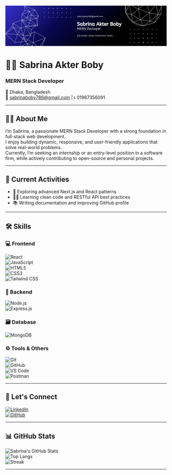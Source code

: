 <!-- Banner Image -->
![image alt](https://github.com/sabrina-boby/sabrina-boby/blob/d50c7cfb1446f09452b92ffcfb9cd0bedd9ef9ff/Abstract%20Technology%20Profile%20LinkedIn%20Banner.png)

# 👩‍💻 Sabrina Akter Boby  
### MERN Stack Developer  

📍 Dhaka, Bangladesh  
📩 sabrinaboby786@gmail.com | 📞 01987356091  

---

## 🙋‍♀️ About Me  
I’m Sabrina, a passionate MERN Stack Developer with a strong foundation in full-stack web development.  
I enjoy building dynamic, responsive, and user-friendly applications that solve real-world problems.  
Currently, I’m seeking an internship or an entry-level position in a software firm, 
while actively contributing to open-source and personal projects.

---

## 🚀 Current Activities  
- 🌱 Exploring advanced Next.js and React patterns  
- 🧑‍💻 Learning clean code and RESTful API best practices  
- 📚 Writing documentation and improving GitHub profile  

---

## 🛠️ Skills  

### 💻 Frontend  
![React](https://img.shields.io/badge/-React-black?style=flat-square&logo=react)  
![JavaScript](https://img.shields.io/badge/-JavaScript-black?style=flat-square&logo=javascript)  
![HTML5](https://img.shields.io/badge/-HTML5-black?style=flat-square&logo=html5)  
![CSS3](https://img.shields.io/badge/-CSS3-black?style=flat-square&logo=css3)  
![Tailwind CSS](https://img.shields.io/badge/-TailwindCSS-black?style=flat-square&logo=tailwind-css)

### 🧠 Backend  
![Node.js](https://img.shields.io/badge/-Node.js-black?style=flat-square&logo=node.js)  
![Express.js](https://img.shields.io/badge/-Express-black?style=flat-square&logo=express)

### 🗃️ Database  
![MongoDB](https://img.shields.io/badge/-MongoDB-black?style=flat-square&logo=mongodb)

### ⚙️ Tools & Others  
![Git](https://img.shields.io/badge/-Git-black?style=flat-square&logo=git)  
![GitHub](https://img.shields.io/badge/-GitHub-black?style=flat-square&logo=github)  
![VS Code](https://img.shields.io/badge/-VSCode-black?style=flat-square&logo=visual-studio-code)  
![Postman](https://img.shields.io/badge/-Postman-black?style=flat-square&logo=postman)

---

## 🔗 Let's Connect  
[![LinkedIn](https://img.shields.io/badge/-LinkedIn-blue?style=flat-square&logo=linkedin)](https://linkedin.com/in/sabrinaakterboby)  
[![GitHub](https://img.shields.io/badge/-GitHub-black?style=flat-square&logo=github)](https://github.com/sabrinaboby)

---

## 📊 GitHub Stats  

![Sabrina's GitHub Stats](https://github-readme-stats.vercel.app/api?username=sabrinaboby&show_icons=true&theme=default)  
![Top Langs](https://github-readme-stats.vercel.app/api/top-langs/?username=sabrinaboby&layout=compact&theme=default)  
![Streak](https://github-readme-streak-stats.herokuapp.com/?user=sabrinaboby&theme=default)

---

